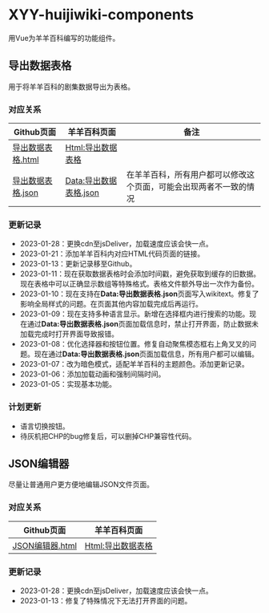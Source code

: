 # XYY-huijiwiki-components
用Vue为羊羊百科编写的功能组件。


## 导出数据表格
用于将羊羊百科的剧集数据导出为表格。

### 对应关系
| Github页面 | 羊羊百科页面 | 备注 |
| --- | --- | --- |
| [导出数据表格.html](./src/导出数据表格.html) | [Html:导出数据表格](https://xyy.huijiwiki.com/wiki/Html:导出数据表格) |  |
| [导出数据表格.json](./src/导出数据表格.json) | [Data:导出数据表格.json](https://xyy.huijiwiki.com/wiki/Data:导出数据表格.json) | 在羊羊百科，所有用户都可以修改这个页面，可能会出现两者不一致的情况 |

### 更新记录
- 2023-01-28：更换cdn至jsDeliver，加载速度应该会快一点。
- 2023-01-21：添加羊羊百科内对应HTML代码页面的链接。
- 2023-01-13：更新记录移至Github。
- 2023-01-11：现在获取数据表格时会添加时间戳，避免获取到缓存的旧数据。现在表格中可以正确显示数组等特殊格式。表格文件额外导出一次作为备份。
- 2023-01-10：现在支持在**Data:导出数据表格.json**页面写入wikitext。修复了影响全局样式的问题。在页面其他内容加载完成后再运行。
- 2023-01-09：现在支持多种语言显示。新增在选择框内进行搜索的功能。现在通过**Data:导出数据表格.json**页面加载信息时，禁止打开界面，防止数据未加载完成时打开界面导致报错。
- 2023-01-08：优化选择器和按钮位置。修复自动聚焦模态框右上角叉叉的问题。现在通过**Data:导出数据表格.json**页面加载信息，所有用户都可以编辑。
- 2023-01-07：改为暗色模式，适配羊羊百科的主题颜色。添加更新记录。
- 2023-01-06：添加加载动画和强制间隔时间。
- 2023-01-05：实现基本功能。

### 计划更新
- 语言切换按钮。
- 待灰机把CHP的bug修复后，可以删掉CHP兼容性代码。


## JSON编辑器
尽量让普通用户更方便地编辑JSON文件页面。

### 对应关系
| Github页面 | 羊羊百科页面 |
| --- | --- |
| [JSON编辑器.html](./src/JSON编辑器.html) | [Html:导出数据表格](https://xyy.huijiwiki.com/wiki/Html:剧集卡片/编辑数据) |

### 更新记录
- 2023-01-28：更换cdn至jsDeliver，加载速度应该会快一点。
- 2023-01-13：修复了特殊情况下无法打开界面的问题。